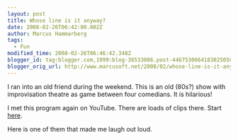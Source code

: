 ```yaml
---
layout: post
title: Whose line is it anyway?
date: 2008-02-26T06:42:00.002Z
author: Marcus Hammarberg
tags:
  - Fun
modified_time: 2008-02-26T06:46:42.348Z
blogger_id: tag:blogger.com,1999:blog-36533086.post-4467530664183025050
blogger_orig_url: http://www.marcusoft.net/2008/02/whose-line-is-it-anyway.html
---
```



I ran
into an old friend during the weekend. This is an old (80s?) show with
improvisation theatre as game between four comedians. It is <span
id="SPELLING_ERROR_0"
class="blsp-spelling-corrected">hilarious!

I met this program again on YouTube. There are loads of clips
there. Start
[here](http://www.youtube.com/results?search_query=whose+line&search_type=).

Here is one of them that made me laugh out loud.

